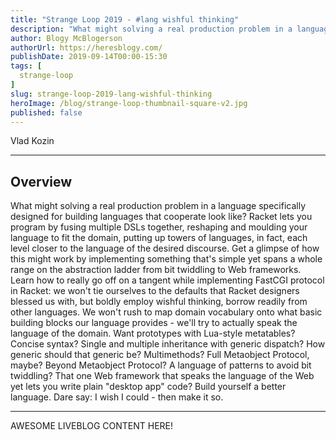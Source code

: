 ```yaml
---
title: "Strange Loop 2019 - #lang wishful thinking"
description: "What might solving a real production problem in a language specifically designed for building languages that cooperate look like? Racket lets you program by fusing multiple DSLs together, reshaping and moulding your language to fit the domain, putting up towers of languages, in fact, each level closer to the language of the desired discourse. Get a glimpse of how this might work by implementing something that's simple yet spans a whole range on the abstraction ladder from bit twiddling to Web frameworks. Learn how to really go off on a tangent while implementing FastCGI protocol in Racket: we won't tie ourselves to the defaults that Racket designers blessed us with, but boldly employ wishful thinking, borrow readily from other languages. We won't rush to map domain vocabulary onto what basic building blocks our language provides - we'll try to actually speak the language of the domain. Want prototypes with Lua-style metatables? Concise syntax? Single and multiple inheritance with generic dispatch? How generic should that generic be? Multimethods? Full Metaobject Protocol, maybe? Beyond Metaobject Protocol? A language of patterns to avoid bit twiddling? That one Web framework that speaks the language of the Web yet lets you write plain \"desktop app\" code? Build yourself a better language. Dare say: I wish I could - then make it so."
author: Blogy McBlogerson
authorUrl: https://heresblogy.com/
publishDate: 2019-09-14T00:00-15:30
tags: [
  strange-loop
]
slug: strange-loop-2019-lang-wishful-thinking
heroImage: /blog/strange-loop-thumbnail-square-v2.jpg
published: false
---
```


<div class="container p-0 liveblog-presenters">
  <div class="row m-0">
      <p class=" mr-12 m-0">
        <span class="liveblog-presenters__name">Vlad Kozin</span>
        <a href="https://twitter.com/zeRusski" target="_blank" title="Twitter"><i class="fa fa-twitter pr-2"></i></a>
        <a href="https://github.com/vkz" target="_blank" title="GitHub"><i class="fa fa-github pr-2"></i></a>
        <a href="http://fullmeta.me" target="_blank" title="Speaker's site"><i class="fa fa-globe pr-2"></i></a>
      </p>
  </div>
</div>

---

## Overview

What might solving a real production problem in a language specifically designed for building languages that cooperate look like? Racket lets you program by fusing multiple DSLs together, reshaping and moulding your language to fit the domain, putting up towers of languages, in fact, each level closer to the language of the desired discourse. Get a glimpse of how this might work by implementing something that's simple yet spans a whole range on the abstraction ladder from bit twiddling to Web frameworks. Learn how to really go off on a tangent while implementing FastCGI protocol in Racket: we won't tie ourselves to the defaults that Racket designers blessed us with, but boldly employ wishful thinking, borrow readily from other languages. We won't rush to map domain vocabulary onto what basic building blocks our language provides - we'll try to actually speak the language of the domain. Want prototypes with Lua-style metatables? Concise syntax? Single and multiple inheritance with generic dispatch? How generic should that generic be? Multimethods? Full Metaobject Protocol, maybe? Beyond Metaobject Protocol? A language of patterns to avoid bit twiddling? That one Web framework that speaks the language of the Web yet lets you write plain \"desktop app\" code? Build yourself a better language. Dare say: I wish I could - then make it so.

---

AWESOME LIVEBLOG CONTENT HERE!

<!-- Note on images
  Images (e.g. my_image.jpg) should be put in the `website/static/blog/strange-loop-2019` directory, with the path to the image in your post being `/blog/strange-loop-2019/my_image.jpg`. If you'd rather host the images somewhere else for ease of use, that's fine too.

  Please also try to keep your images to a reasonable size by:
    - Using JPEG compression, unless image is mostly solid color 
    - JPEG compression set between 60%-80%
    - Resizing the image to be no wider then 750px
    - If PNG, use a tool like ImageOptim (https://imageoptim.com/mac) to optimize the file size

  I suggest re-sizing and compressing all the images in one batch as a last step.
-->  
